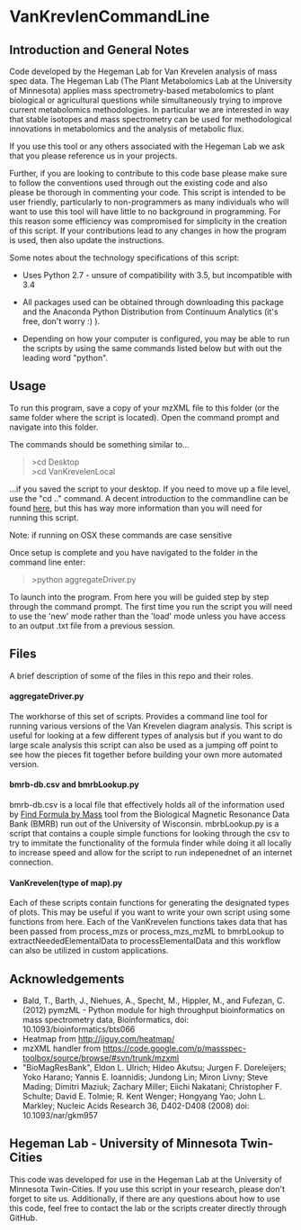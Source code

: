 # VanKrevlenCommandLine

## Introduction and General Notes
Code developed by the Hegeman Lab for Van Krevelen analysis of mass spec data. The Hegeman Lab (The Plant Metabolomics Lab at the University of Minnesota) applies mass spectrometry-based metabolomics to plant biological or agricultural questions while simultaneously trying to improve current metabolomics methodologies. In particular we are interested in way that stable isotopes and mass spectrometry can be used for methodological innovations in metabolomics and the analysis of metabolic flux.

If you use this tool or any others associated with the Hegeman Lab we ask that you please reference us in your projects.

Further, if you are looking to contribute to this code base please make sure to follow the conventions used through out the existing code and also please be thorough in commenting your code. This script is intended to be user friendly, particularly to non-programmers as many individuals who will want to use this tool will have little to no background in programming. For this reason some efficiency was compromised for simplicity in the creation of this script. If your contributions lead to any changes in how the program is used, then also update the instructions.

Some notes about the technology specifications of this script: 	

* Uses Python 2.7 - unsure of compatibility with 3.5, but incompatible with 3.4

* All packages used can be obtained through downloading this package and the Anaconda Python Distribution from Continuum Analytics (it's free, don't worry :) ).

* Depending on how your computer is configured, you may be able to run the scripts by using the same commands listed below but with out the leading word "python".

## Usage
To run this program, save a copy of your mzXML file to this folder (or the same folder where the script is located). Open the command prompt and navigate into this folder. 

The commands should be something similar to...
> \>cd Desktop	
> \>cd VanKrevelenLocal	

...if you saved the script to your desktop. If you need to move up a file level, use the "cd .." command.
A decent introduction to the commandline can be found [here](http://lifehacker.com/5633909/who-needs-a-mouse-learn-to-use-the-command-line-for-almost-anything), but this has way more information than you will need for running this script.
	
Note: if running on OSX these commands are case sensitive

Once setup is complete and you have navigated to the folder in the command line enter:

> \>python aggregateDriver.py

To launch into the program. From here you will be guided step by step through the command prompt. The first time you run the script you will need to use the 'new' mode rather than the 'load' mode unless you have access to an output .txt file from a previous session.

## Files
A brief description of some of the files in this repo and their roles. 

#### aggregateDriver.py
The workhorse of this set of scripts. Provides a command line tool for running various versions of the Van Krevelen diagram analysis. This script is useful for looking at a few different types of analysis but if you want to do large scale analysis this script can also be used as a jumping off point to see how the pieces fit together before building your own more automated version. 

#### bmrb-db.csv and bmrbLookup.py
bmrb-db.csv is a local file that effectively holds all of the information used by [Find Formula by Mass](http://bmrb.wisc.edu/metabolomics/mass_query.php) tool from the Biological Magnetic Resonance Data Bank (BMRB) run out of the University of Wisconsin. mbrbLookup.py is  a script that contains a couple simple functions for looking through the csv to try to immitate the functionality of the formula finder while doing it all locally to increase speed and allow for the script to run indepenednet of an internet connection. 

#### VanKrevelen(type of map).py
Each of these scripts contain functions for generating the designated types of plots. This may be useful if you want to write your own script using some functions from here. Each of the VanKrevelen functions takes data that has been passed from process_mzs or process_mzs_mzML to bmrbLookup to extractNeededElementalData to processElementalData and this workflow can also be utilized in custom applications. 

## Acknowledgements
* Bald, T., Barth, J., Niehues, A., Specht, M., Hippler, M., and Fufezan, C. (2012) pymzML - Python module for high throughput bioinformatics on mass spectrometry data, Bioinformatics, doi: 10.1093/bioinformatics/bts066
* Heatmap from http://jjguy.com/heatmap/
* mzXML handler from https://code.google.com/p/massspec-toolbox/source/browse/#svn/trunk/mzxml
* "BioMagResBank", Eldon L. Ulrich; Hideo Akutsu; Jurgen F. Doreleijers; Yoko Harano; Yannis E. Ioannidis; Jundong Lin; Miron Livny; Steve Mading; Dimitri Maziuk; Zachary Miller; Eiichi Nakatani; Christopher F. Schulte; David E. Tolmie; R. Kent Wenger; Hongyang Yao; John L. Markley; Nucleic Acids Research 36, D402-D408 (2008) doi: 10.1093/nar/gkm957 


## Hegeman Lab - University of Minnesota Twin-Cities
This code was developed for use in the Hegeman Lab at the University of Minnesota Twin-Cities. If you use this script in your research, please don't forget to site us. Additionally, if there are any questions about how to use this code, feel free to contact the lab or the scripts creater directly through GitHub. 

